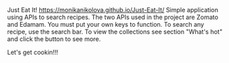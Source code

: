 Just Eat It!
https://monikanikolova.github.io/Just-Eat-It/
Simple application using APIs to search recipes. The two APIs used in the project are Zomato and Edamam. You must put your own keys to function. 
To search any recipe, use the search bar. To view the collections see section "What's hot" and click the button to see more.
 
Let's get cookin!!!
